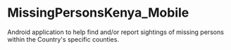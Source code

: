 # MissingPersonsKenya_Mobile
Android application to help find and/or report sightings of missing persons within the Country's specific counties.
